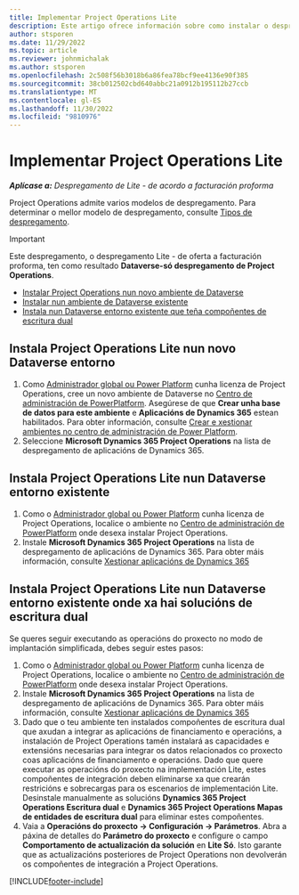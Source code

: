```yaml
---
title: Implementar Project Operations Lite
description: Este artigo ofrece información sobre como instalar o despregamento de Project Operations lite - de oferta a facturación proforma.
author: stsporen
ms.date: 11/29/2022
ms.topic: article
ms.reviewer: johnmichalak
ms.author: stsporen
ms.openlocfilehash: 2c508f56b3018b6a86fea78bcf9ee4136e90f385
ms.sourcegitcommit: 38cb012502cbd640abbc21a0912b195112b27ccb
ms.translationtype: MT
ms.contentlocale: gl-ES
ms.lasthandoff: 11/30/2022
ms.locfileid: "9810976"
---
```

# <a name="deploy-project-operations-lite"></a>Implementar Project Operations Lite

_**Aplícase a:** Despregamento de Lite - de acordo a facturación proforma_



Project Operations admite varios modelos de despregamento. Para determinar o mellor modelo de despregamento, consulte [Tipos de despregamento](determine-deployment-type.md).


> [!IMPORTANT]
> Este despregamento, o despregamento Lite - de oferta a facturación proforma, ten como resultado **Dataverse-só despregamento de Project Operations**.

- [Instalar Project Operations nun novo ambiente de Dataverse](#new)
- [Instalar nun ambiente de Dataverse existente](#existing)
- [Instala nun Dataverse entorno existente que teña compoñentes de escritura dual](#existingdw)



## <a name="install-project-operations-lite-to-a-new-dataverse-environment"></a><a name="new"></a> Instala Project Operations Lite nun novo Dataverse entorno

1. Como [Administrador global ou Power Platform](/power-platform/admin/global-service-administrators-can-administer-without-license) cunha licenza de Project Operations, cree un novo ambiente de Dataverse no [Centro de administración de PowerPlatform](https://admin.powerplatform.com). Asegúrese de que **Crear unha base de datos para este ambiente** e **Aplicacións de Dynamics 365** estean habilitados. Para obter información, consulte [Crear e xestionar ambientes no centro de administración de Power Platform](/power-platform/admin/create-environment#create-an-environment-in-the-power-platform-admin-center).
1. Seleccione **Microsoft Dynamics 365 Project Operations** na lista de despregamento de aplicacións de Dynamics 365.


## <a name="install-project-operations-lite-to-an-existing-dataverse-environment"></a><a name="existing"></a> Instala Project Operations Lite nun Dataverse entorno existente 
1. Como o [Administrador global ou Power Platform](/power-platform/admin/global-service-administrators-can-administer-without-license) cunha licenza de Project Operations, localice o ambiente no [Centro de administración de PowerPlatform](https://admin.powerplatform.com) onde desexa instalar Project Operations.
1. Instale **Microsoft Dynamics 365 Project Operations** na lista de despregamento de aplicacións de Dynamics 365. Para obter máis información, consulte [Xestionar aplicacións de Dynamics 365](/power-platform/admin/manage-apps)

## <a name="install-project-operations-lite-to-an-existing-dataverse-environment-where-dual-write-solutions-are-already-present"></a><a name="existingdw"></a> Instala Project Operations Lite nun Dataverse entorno existente onde xa hai solucións de escritura dual

Se queres seguir executando as operacións do proxecto no modo de implantación simplificada, debes seguir estes pasos:

1. Como o [Administrador global ou Power Platform](/power-platform/admin/global-service-administrators-can-administer-without-license) cunha licenza de Project Operations, localice o ambiente no [Centro de administración de PowerPlatform](https://admin.powerplatform.com) onde desexa instalar Project Operations.
1. Instale **Microsoft Dynamics 365 Project Operations** na lista de despregamento de aplicacións de Dynamics 365. Para obter máis información, consulte [Xestionar aplicacións de Dynamics 365](/power-platform/admin/manage-apps)
1. Dado que o teu ambiente ten instalados compoñentes de escritura dual que axudan a integrar as aplicacións de financiamento e operacións, a instalación de Project Operations tamén instalará as capacidades e extensións necesarias para integrar os datos relacionados co proxecto coas aplicacións de financiamento e operacións. Dado que quere executar as operacións do proxecto na implementación Lite, estes compoñentes de integración deben eliminarse xa que crearán restricións e sobrecargas para os escenarios de implementación Lite. Desinstale manualmente as solucións **Dynamics 365 Project Operations Escritura dual** e **Dynamics 365 Project Operations Mapas de entidades de escritura dual** para eliminar estes compoñentes.
1. Vaia a **Operacións do proxecto -> Configuración -> Parámetros**. Abra a páxina de detalles do **Parámetro do proxecto** e configure o campo **Comportamento de actualización da solución** en **Lite Só**. Isto garante que as actualizacións posteriores de Project Operations non devolverán os compoñentes de integración a Project Operations.  

[!INCLUDE[footer-include](../includes/footer-banner.md)]
